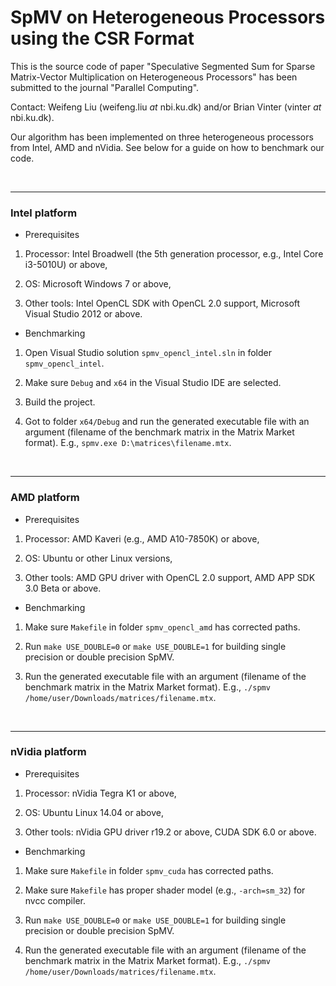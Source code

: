 # SpMV on Heterogeneous Processors using the CSR Format

This is the source code of paper "Speculative Segmented Sum for Sparse Matrix-Vector Multiplication on Heterogeneous Processors" has been submitted to the journal "Parallel Computing".

Contact: Weifeng Liu (weifeng.liu _at_ nbi.ku.dk) and/or Brian Vinter (vinter _at_ nbi.ku.dk).

Our algorithm has been implemented on three heterogeneous processors from Intel, AMD and nVidia. See below for a guide on how to benchmark our code.

<br><hr>
<h3>Intel platform</h3>

- Prerequisites

1. Processor: Intel Broadwell (the 5th generation processor, e.g., Intel Core i3-5010U) or above, 

2. OS: Microsoft Windows 7 or above, 

3. Other tools: Intel OpenCL SDK with OpenCL 2.0 support, Microsoft Visual Studio 2012 or above.

- Benchmarking

1. Open Visual Studio solution ``spmv_opencl_intel.sln`` in folder ``spmv_opencl_intel``. 

2. Make sure `Debug` and `x64` in the Visual Studio IDE are selected.

3. Build the project.

4. Got to folder ``x64/Debug`` and run the generated executable file with an argument (filename of the benchmark matrix in the Matrix Market format). E.g., ``spmv.exe D:\matrices\filename.mtx``.

<br><hr>
<h3>AMD platform</h3>

- Prerequisites

1. Processor: AMD Kaveri (e.g., AMD A10-7850K) or above, 

2. OS: Ubuntu or other Linux versions, 

3. Other tools: AMD GPU driver with OpenCL 2.0 support, AMD APP SDK 3.0 Beta or above.

- Benchmarking

1. Make sure ``Makefile`` in folder ``spmv_opencl_amd`` has corrected paths. 

2. Run ``make USE_DOUBLE=0`` or ``make USE_DOUBLE=1`` for building single precision or double precision SpMV.

3. Run the generated executable file with an argument (filename of the benchmark matrix in the Matrix Market format). E.g., ``./spmv /home/user/Downloads/matrices/filename.mtx``.
 
<br><hr>
<h3>nVidia platform</h3>

- Prerequisites

1. Processor: nVidia Tegra K1 or above, 

2. OS: Ubuntu Linux 14.04 or above, 

3. Other tools: nVidia GPU driver r19.2 or above, CUDA SDK 6.0 or above.

- Benchmarking

1. Make sure ``Makefile`` in folder ``spmv_cuda`` has corrected paths. 

2. Make sure ``Makefile`` has proper shader model (e.g., ``-arch=sm_32``) for nvcc compiler.

3. Run ``make USE_DOUBLE=0`` or ``make USE_DOUBLE=1`` for building single precision or double precision SpMV.

4. Run the generated executable file with an argument (filename of the benchmark matrix in the Matrix Market format). E.g., ``./spmv /home/user/Downloads/matrices/filename.mtx``.

